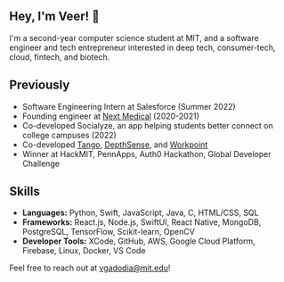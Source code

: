## Hey, I'm Veer! 👋

I'm a second-year computer science student at MIT, and a software engineer and tech entrepreneur interested in deep tech, consumer-tech, cloud, fintech, and biotech.

<!-- ## Currently -->

## Previously
* Software Engineering Intern at Salesforce (Summer 2022)
* Founding engineer at [Next Medical](https://joinnextmed.com) (2020-2021)
* Co-developed Socialyze, an app helping students better connect on college campuses (2022)
* Co-developed [Tango](https://devpost.com/software/tango-dikvm2), [DepthSense](https://devpost.com/software/depthsense), and [Workpoint](https://devpost.com/software/workpoint)
* Winner at HackMIT, PennApps, Auth0 Hackathon, Global Developer Challenge

## Skills
* **Languages:** Python, Swift, JavaScript, Java, C, HTML/CSS, SQL
* **Frameworks:** React.js, Node.js, SwiftUI, React Native, MongoDB, PostgreSQL, TensorFlow, Scikit-learn, OpenCV
* **Developer Tools:** XCode, GitHub, AWS, Google Cloud Platform, Firebase, Linux, Docker, VS Code

Feel free to reach out at vgadodia@mit.edu!

<!--
**vgadodia/vgadodia** is a ✨ _special_ ✨ repository because its `README.md` (this file) appears on your GitHub profile.


## Notable Coding Awards
* **1st place**: Auth0 Hackathon, Garuda Hacks, PlatHacks, COVID-19 Hack Challenge, TeenHacksHTX
* **2nd place**: Global Developer Challenge, Microsoft Hack for Africa, Hack Kosice, MakeSPP, Neural Hacks, Tiger Hacks
* **3rd place**: RamHacks, SET Hacks, NewtonHACKS
* **Track Winner**: HackMIT, PennApps, AWS Hackathon for Good, World Hackathon Day, IvyHacks, HackDSC, MHacks, Sigma Hacks

Here are some ideas to get you started:

- 🔭 I’m currently working on ...
- 🌱 I’m currently learning ...
- 👯 I’m looking to collaborate on ...
- 🤔 I’m looking for help with ...
- 💬 Ask me about ...
- 📫 How to reach me: ...
- 😄 Pronouns: ...
- ⚡ Fun fact: ...
-->
